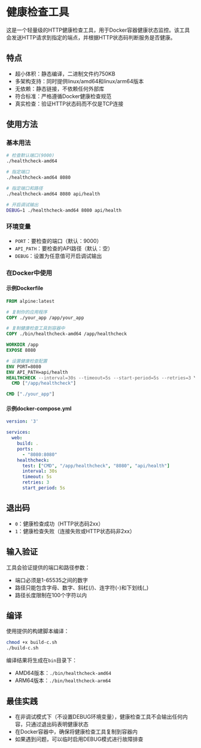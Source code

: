 # 健康检查工具

这是一个轻量级的HTTP健康检查工具，用于Docker容器健康状态监控。该工具会发送HTTP请求到指定的端点，并根据HTTP状态码判断服务是否健康。

## 特点

- 超小体积：静态编译，二进制文件约750KB
- 多架构支持：同时提供linux/amd64和linux/arm64版本
- 无依赖：静态链接，不依赖任何外部库
- 符合标准：严格遵循Docker健康检查规范
- 真实检查：验证HTTP状态码而不仅是TCP连接

## 使用方法

### 基本用法

```bash
# 检查默认端口(9000)
./healthcheck-amd64

# 指定端口
./healthcheck-amd64 8080

# 指定端口和路径
./healthcheck-amd64 8080 api/health

# 开启调试输出
DEBUG=1 ./healthcheck-amd64 8080 api/health
```

### 环境变量

- `PORT`：要检查的端口（默认：9000）
- `API_PATH`：要检查的API路径（默认：空）
- `DEBUG`：设置为任意值可开启调试输出

### 在Docker中使用

#### 示例Dockerfile

```dockerfile
FROM alpine:latest

# 复制你的应用程序
COPY ./your_app /app/your_app

# 复制健康检查工具到容器中
COPY ./bin/healthcheck-amd64 /app/healthcheck

WORKDIR /app
EXPOSE 8080

# 设置健康检查配置
ENV PORT=8080
ENV API_PATH=api/health
HEALTHCHECK --interval=30s --timeout=5s --start-period=5s --retries=3 \
  CMD ["/app/healthcheck"]

CMD ["./your_app"]
```

#### 示例docker-compose.yml

```yaml
version: '3'

services:
  web:
    build: .
    ports:
      - "8080:8080"
    healthcheck:
      test: ["CMD", "/app/healthcheck", "8080", "api/health"]
      interval: 30s
      timeout: 5s
      retries: 3
      start_period: 5s
```

## 退出码

- `0`：健康检查成功（HTTP状态码2xx）
- `1`：健康检查失败（连接失败或HTTP状态码非2xx）

## 输入验证

工具会验证提供的端口和路径参数：

- 端口必须是1-65535之间的数字
- 路径只能包含字母、数字、斜杠(/)、连字符(-)和下划线(_)
- 路径长度限制在100个字符以内

## 编译

使用提供的构建脚本编译：

```bash
chmod +x build-c.sh
./build-c.sh
```

编译结果将生成在`bin`目录下：
- AMD64版本：`./bin/healthcheck-amd64`
- ARM64版本：`./bin/healthcheck-arm64`

## 最佳实践

- 在非调试模式下（不设置DEBUG环境变量），健康检查工具不会输出任何内容，只通过退出码表明健康状态
- 在Docker容器中，确保将健康检查工具复制到容器内
- 如果遇到问题，可以临时启用DEBUG模式进行故障排查
